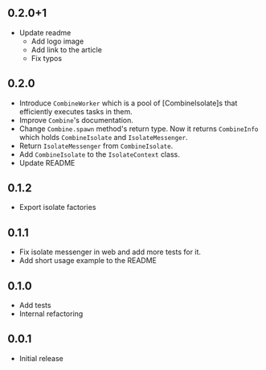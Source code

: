 ## 0.2.0+1
- Update readme
  - Add logo image
  - Add link to the article
  - Fix typos

## 0.2.0
- Introduce `CombineWorker` which is a pool of [CombineIsolate]s that
  efficiently executes tasks in them.
- Improve `Combine`'s documentation.
- Change `Combine.spawn` method's return type. Now it returns 
  `CombineInfo` which holds `CombineIsolate` and `IsolateMessenger`.
- Return `IsolateMessenger` from `CombineIsolate`.
- Add `CombineIsolate` to the `IsolateContext` class.
- Update README

## 0.1.2
- Export isolate factories
  
## 0.1.1
- Fix isolate messenger in web and add more tests for it.
- Add short usage example to the README

## 0.1.0

- Add tests
- Internal refactoring

## 0.0.1

- Initial release
